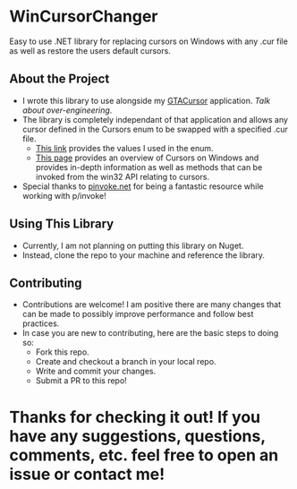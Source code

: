 # WinCursorChanger
Easy to use .NET library for replacing cursors on Windows with any .cur file as well as restore the users default cursors.

## About the Project
- I wrote this library to use alongside my [GTACursor](https://github.com/MaxBranvall/GTACursor) application. *Talk about over-engineering*.
- The library is completely independant of that application and allows any cursor defined in the Cursors enum to be swapped with a specified .cur file.
    - [This link](https://docs.microsoft.com/en-us/windows/win32/api/winuser/nf-winuser-setsystemcursor) provides the values I used in the enum.
    - [This page](https://docs.microsoft.com/en-us/windows/win32/menurc/cursors) provides an overview of Cursors on Windows and provides in-depth information
    as well as methods that can be invoked from the win32 API relating to cursors.
- Special thanks to [pinvoke.net](https://www.pinvoke.net/) for being a fantastic resource while working with p/invoke!

## Using This Library
- Currently, I am not planning on putting this library on Nuget.
- Instead, clone the repo to your machine and reference the library.

## Contributing
- Contributions are welcome! I am positive there are many changes that can be made to possibly improve performance and 
follow best practices.
- In case you are new to contributing, here are the basic steps to doing so:
  - Fork this repo.
  - Create and checkout a branch in your local repo.
  - Write and commit your changes.
  - Submit a PR to this repo!

# Thanks for checking it out! If you have any suggestions, questions, comments, etc. feel free to open an issue or contact me!
